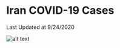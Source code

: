 # Iran COVID-19 Cases

Last Updated at 9/24/2020

![alt text](https://github.com/mhmp98/Iran-Covid19/blob/master/output.png)
